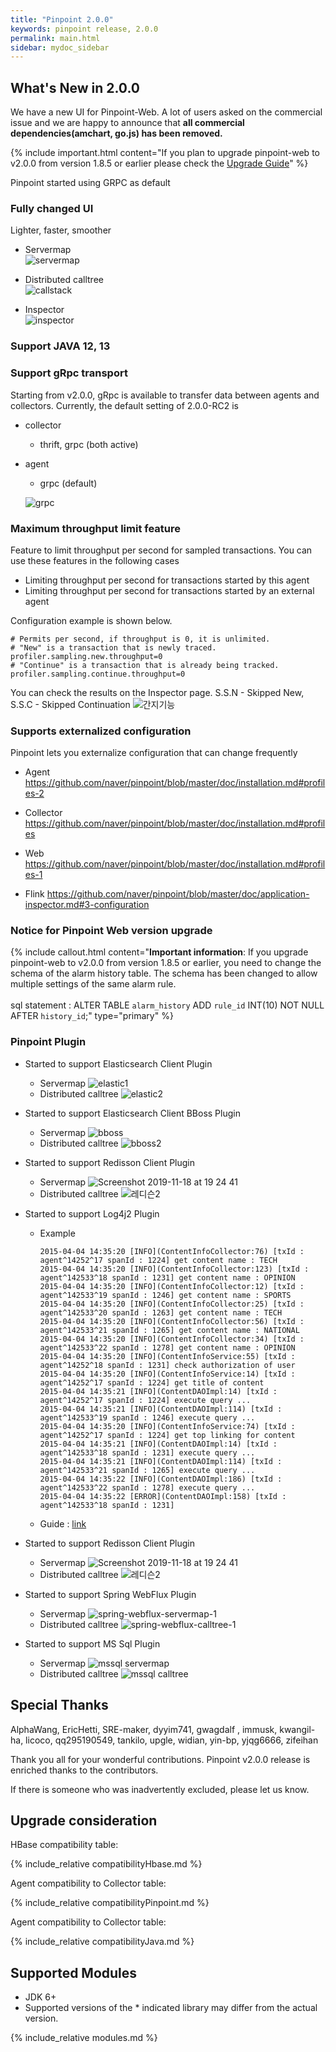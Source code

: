 ```yaml
---
title: "Pinpoint 2.0.0"
keywords: pinpoint release, 2.0.0
permalink: main.html
sidebar: mydoc_sidebar
---
```


## What's New in 2.0.0

We have a new UI for Pinpoint-Web. 
A lot of users asked on the commercial issue and we are happy to 
announce that **all commercial dependencies(amchart, go.js) has been removed.**

{% include important.html content="If you plan to upgrade pinpoint-web to v2.0.0 from version 1.8.5 or earlier 
please check the [Upgrade Guide](http://naver.github.io/pinpoint/2.0.0/main.html#notice-for-pinpoint-web-version-upgrade)" %}

Pinpoint started using GRPC as default 

### Fully changed UI

Lighter, faster, smoother
* Servermap  
![servermap](https://user-images.githubusercontent.com/20402016/76491441-04a18e00-6471-11ea-9afd-0ae9f1df367a.png)

* Distributed calltree  
![callstack](https://user-images.githubusercontent.com/10057874/68727854-ee8dd900-0608-11ea-8185-f2fc2fd101fe.jpg)

* Inspector  
![inspector](https://user-images.githubusercontent.com/10057874/68727863-f483ba00-0608-11ea-99f8-217aa6329d14.jpg)

### Support JAVA 12, 13

### Support gRpc transport 

Starting from v2.0.0, gRpc is available to transfer data between agents and collectors.
Currently, the default setting of 2.0.0-RC2 is
  * collector
    -  thrift, grpc (both active)
  * agent
    -  grpc (default)

    ![grpc](https://user-images.githubusercontent.com/10057874/69118773-edace980-0ad7-11ea-85e8-c490b86f048a.jpg)
 
### Maximum throughput limit feature

Feature to limit throughput per second for sampled transactions.
You can use these features in the following cases

* Limiting throughput per second for transactions started by this agent
* Limiting throughput per second for transactions started by an external agent

Configuration example is shown below.
~~~
# Permits per second, if throughput is 0, it is unlimited.
# "New" is a transaction that is newly traced.
profiler.sampling.new.throughput=0
# "Continue" is a transaction that is already being tracked.
profiler.sampling.continue.throughput=0
~~~
     
You can check the results on the Inspector page.
S.S.N - Skipped New, S.S.C - Skipped Continuation
![간지기능](https://user-images.githubusercontent.com/10057874/65134640-93dc6480-da3f-11e9-937f-46e88d51fc92.png)
 
### Supports externalized configuration

Pinpoint lets you externalize configuration that can change frequently

* Agent
https://github.com/naver/pinpoint/blob/master/doc/installation.md#profiles-2

* Collector 
https://github.com/naver/pinpoint/blob/master/doc/installation.md#profiles

* Web
https://github.com/naver/pinpoint/blob/master/doc/installation.md#profiles-1

* Flink
https://github.com/naver/pinpoint/blob/master/doc/application-inspector.md#3-configuration

### Notice for Pinpoint Web version upgrade

{% include callout.html content="**Important information**: 
If you upgrade pinpoint-web to v2.0.0 from version 1.8.5 or earlier, you need to change the schema of the alarm history table.
The schema has been changed to allow multiple settings of the same alarm rule.
<br/><br/>sql statement : ALTER TABLE `alarm_history` ADD `rule_id` INT(10) NOT NULL AFTER `history_id`;" type="primary" %} 
   
### Pinpoint Plugin

 - Started to support Elasticsearch Client Plugin
   * Servermap
   ![elastic1](https://user-images.githubusercontent.com/10057874/69119552-5e550580-0ada-11ea-8d93-79b2d7aa543f.png)
   * Distributed calltree
   ![elastic2](https://user-images.githubusercontent.com/10057874/69119563-63b25000-0ada-11ea-99f5-338f20d4cf77.png)
 
 - Started to support Elasticsearch Client BBoss Plugin
   * Servermap
   ![bboss](https://user-images.githubusercontent.com/10057874/69119648-98bea280-0ada-11ea-9af9-6bc4e244d9e9.png)
   * Distributed calltree
   ![bboss2](https://user-images.githubusercontent.com/10057874/69119658-9c522980-0ada-11ea-853d-8a42de7ac95e.png)

 - Started to support Redisson Client Plugin
   * Servermap
   ![Screenshot 2019-11-18 at 19 24 41](https://user-images.githubusercontent.com/10057874/69119717-c99ed780-0ada-11ea-90f7-d1ee7546afda.jpg)
   * Distributed calltree
   ![레디슨2](https://user-images.githubusercontent.com/10057874/69119719-cc013180-0ada-11ea-8533-5703eada0640.jpg)     
 
 - Started to support Log4j2 Plugin
   * Example
       ```
       2015-04-04 14:35:20 [INFO](ContentInfoCollector:76) [txId : agent^14252^17 spanId : 1224] get content name : TECH
       2015-04-04 14:35:20 [INFO](ContentInfoCollector:123) [txId : agent^142533^18 spanId : 1231] get content name : OPINION
       2015-04-04 14:35:20 [INFO](ContentInfoCollector:12) [txId : agent^142533^19 spanId : 1246] get content name : SPORTS
       2015-04-04 14:35:20 [INFO](ContentInfoCollector:25) [txId : agent^142533^20 spanId : 1263] get content name : TECH
       2015-04-04 14:35:20 [INFO](ContentInfoCollector:56) [txId : agent^142533^21 spanId : 1265] get content name : NATIONAL
       2015-04-04 14:35:20 [INFO](ContentInfoCollector:34) [txId : agent^142533^22 spanId : 1278] get content name : OPINION
       2015-04-04 14:35:20 [INFO](ContentInfoService:55) [txId : agent^14252^18 spanId : 1231] check authorization of user
       2015-04-04 14:35:20 [INFO](ContentInfoService:14) [txId : agent^14252^17 spanId : 1224] get title of content
       2015-04-04 14:35:21 [INFO](ContentDAOImpl:14) [txId : agent^14252^17 spanId : 1224] execute query ...
       2015-04-04 14:35:21 [INFO](ContentDAOImpl:114) [txId : agent^142533^19 spanId : 1246] execute query ...    
       2015-04-04 14:35:20 [INFO](ContentInfoService:74) [txId : agent^14252^17 spanId : 1224] get top linking for content
       2015-04-04 14:35:21 [INFO](ContentDAOImpl:14) [txId : agent^142533^18 spanId : 1231] execute query ...
       2015-04-04 14:35:21 [INFO](ContentDAOImpl:114) [txId : agent^142533^21 spanId : 1265] execute query ...
       2015-04-04 14:35:22 [INFO](ContentDAOImpl:186) [txId : agent^142533^22 spanId : 1278] execute query ...
       2015-04-04 14:35:22 [ERROR](ContentDAOImpl:158) [txId : agent^142533^18 spanId : 1231]
       ```
   * Guide : [link](https://github.com/naver/pinpoint/blob/master/doc/per-request_feature_guide.md)

 - Started to support Redisson Client Plugin
   * Servermap
   ![Screenshot 2019-11-18 at 19 24 41](https://user-images.githubusercontent.com/10057874/69119717-c99ed780-0ada-11ea-90f7-d1ee7546afda.jpg)
   * Distributed calltree
   ![레디슨2](https://user-images.githubusercontent.com/10057874/69119719-cc013180-0ada-11ea-8533-5703eada0640.jpg)     

 - Started to support Spring WebFlux Plugin
   * Servermap
   ![spring-webflux-servermap-1](https://user-images.githubusercontent.com/10043788/71885301-6e55a100-317d-11ea-966e-7891232c0e46.PNG)
   * Distributed calltree
   ![spring-webflux-calltree-1](https://user-images.githubusercontent.com/10043788/71885364-95ac6e00-317d-11ea-8a15-362bdbdfe069.PNG)

 - Started to support MS Sql Plugin
   * Servermap
   ![mssql servermap](https://user-images.githubusercontent.com/10057874/73996132-20130800-499e-11ea-8ac6-2a42e33c1a45.jpg)
   * Distributed calltree
   ![mssql calltree](https://user-images.githubusercontent.com/10057874/73996140-2903d980-499e-11ea-8568-5b02401122c8.jpg)

## Special Thanks

AlphaWang, EricHetti, SRE-maker, dyyim741, gwagdalf , immusk, kwangil-ha, licoco, qq295190549, tankilo, upgle, widian, yin-bp, yjqg6666, zifeihan 

Thank you all for your wonderful contributions. Pinpoint v2.0.0 release is enriched thanks to the contributors.

If there is someone who was inadvertently excluded, please let us know.


## Upgrade consideration

HBase compatibility table:

{% include_relative compatibilityHbase.md %}

Agent compatibility to Collector table:

{% include_relative compatibilityPinpoint.md %}

Agent compatibility to Collector table:

{% include_relative compatibilityJava.md %}


## Supported Modules

* JDK 6+
* Supported versions of the \* indicated library may differ from the actual version.

{% include_relative modules.md %}


